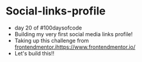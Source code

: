 # Social-links-profile
- day 20 of #100daysofcode
- Building my very first social media links profile!
- Taking up this challenge from [frontendmentor.i](https://www.frontendmentor.io/)https://www.frontendmentor.io/
- Let's build this!!
